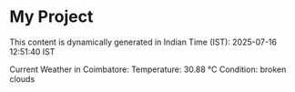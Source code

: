 # My Project

This content is dynamically generated in Indian Time (IST): 2025-07-16 12:51:40 IST


Current Weather in Coimbatore:
Temperature: 30.88 °C
Condition: broken clouds
